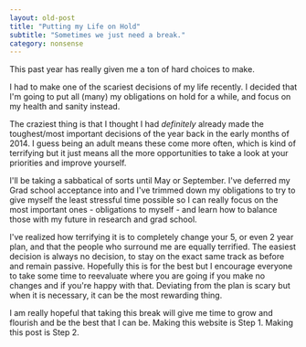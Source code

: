 ```yaml
---
layout: old-post
title: "Putting my Life on Hold"
subtitle: "Sometimes we just need a break."
category: nonsense
---
```


This past year has really given me a ton of hard choices to make. 

I had to make one of the scariest decisions of my life recently. I decided that I'm going to put all (many) my obligations on hold for a while, and focus on my health and sanity instead.

The craziest thing is that I thought I had *definitely* already made the toughest/most important decisions of the year back in the early months of 2014. I guess being an adult means these come more often, which is kind of terrifying but it just means all the more opportunities to take a look at your priorities and improve yourself. 

I'll be taking a sabbatical of sorts until May or September. I've deferred my Grad school acceptance into and I've trimmed down my obligations to try to give myself the least stressful time possible so I can really focus on the most important ones - obligations to myself - and learn how to balance those with my future in research and grad school. 

I've realized how terrifying it is to completely change your 5, or even 2 year plan, and that the people who surround me are equally terrified. The easiest decision is always no decision, to stay on the exact same track as before and remain passive. Hopefully this is for the best but I encourage everyone to take some time to reevaluate where you are going if you make no changes and if you're happy with that. Deviating from the plan is scary but when it is necessary, it can be the most rewarding thing. 

I am really hopeful that taking this break will give me time to grow and flourish and be the best that I can be. Making this website is Step 1. Making this post is Step 2.
